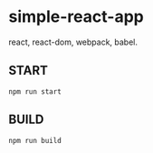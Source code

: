 # simple-react-app

react, react-dom, webpack, babel.


## START

```shell
npm run start
```

## BUILD

```shell
npm run build
```

